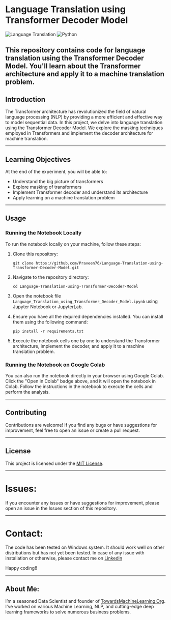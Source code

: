 # Language Translation using Transformer Decoder Model

![Language Translation](https://img.shields.io/badge/Language-Translation-brightgreen.svg)
![Python](https://img.shields.io/badge/Made%20with-Python-blue.svg)

This repository contains code for language translation using the Transformer Decoder Model. You'll learn about the Transformer architecture and apply it to a machine translation problem.
---

## Introduction

The Transformer architecture has revolutionized the field of natural language processing (NLP) by providing a more efficient and effective way to model sequential data. In this project, we delve into language translation using the Transformer Decoder Model. We explore the masking techniques employed in Transformers and implement the decoder architecture for machine translation.

---

## Learning Objectives

At the end of the experiment, you will be able to:

- Understand the big picture of transformers
- Explore masking of transformers
- Implement Transformer decoder and understand its architecture
- Apply learning on a machine translation problem

---

## Usage

### Running the Notebook Locally

To run the notebook locally on your machine, follow these steps:

1. Clone this repository:

    ```
    git clone https://github.com/Praveen76/Language-Translation-using-Transformer-Decoder-Model.git
    ```

2. Navigate to the repository directory:

    ```
    cd Language-Translation-using-Transformer-Decoder-Model
    ```

3. Open the notebook file `Language_Translation_using_Transformer_Decoder_Model.ipynb` using Jupyter Notebook or JupyterLab.

4. Ensure you have all the required dependencies installed. You can install them using the following command:

    ```
    pip install -r requirements.txt
    ```

5. Execute the notebook cells one by one to understand the Transformer architecture, implement the decoder, and apply it to a machine translation problem.

### Running the Notebook on Google Colab

You can also run the notebook directly in your browser using Google Colab. Click the "Open in Colab" badge above, and it will open the notebook in Colab. Follow the instructions in the notebook to execute the cells and perform the analysis.

---

## Contributing

Contributions are welcome! If you find any bugs or have suggestions for improvement, feel free to open an issue or create a pull request.

---

## License

This project is licensed under the [MIT License](LICENSE).

---

# Issues:
If you encounter any issues or have suggestions for improvement, please open an issue in the Issues section of this repository.

---

# Contact:
The code has been tested on Windows system. It should work well on other distributions but has not yet been tested. In case of any issue with installation or otherwise, please contact me on [Linkedin](https://www.linkedin.com/in/praveen-kumar-anwla-49169266/)

Happy coding!!

---
## **About Me**:
I’m a seasoned Data Scientist and founder of [TowardsMachineLearning.Org](https://towardsmachinelearning.org/). I've worked on various Machine Learning, NLP, and cutting-edge deep learning frameworks to solve numerous business problems.
